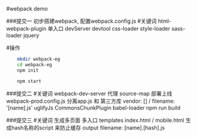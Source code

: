 #webpack demo

###提交一
	初步搭建webpack, 配置webpack.config.js 
#关键词
	html-webpack-plugin
	单入口 
	devServer devtool
	css-loader  style-loader sass-loader
	jquery


#操作
```bash
	mkdir webpack-eg
	cd webpack-eg
	npm init

	npm start
```

###提交二
#关键词
	webpack-dev-server 代理
	source-map
	部署上线 webpack-prod.config.js
	分离app.js 和 第三方库
	vendor: [] / filename: '[name].js'
	uglifyJs CommonsChunkPlugin
	babel-loader
	npm run build

###提交三
#关键词
	生成多页面
	多入口
	templates	index.html / mobile.html
	生成hash名称的script 来防止缓存
	output filename: [name].[hash].js 